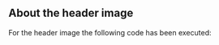 About the header image
----------------------

For the header image the following code has been executed:
